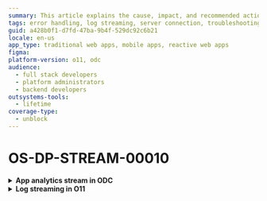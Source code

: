 ```yaml
---
summary: This article explains the cause, impact, and recommended action for an aborted error that occurs while connecting to the destination server.
tags: error handling, log streaming, server connection, troubleshooting, support services
guid: a428b0f1-d7fd-47ba-9b4f-529dc92c6b21
locale: en-us
app_type: traditional web apps, mobile apps, reactive web apps
figma:
platform-version: o11, odc
audience:
  - full stack developers
  - platform administrators
  - backend developers
outsystems-tools:
  - lifetime
coverage-type:
  - unblock
---
```


# OS-DP-STREAM-00010

<details>
<summary> <strong> App analytics stream in ODC</strong></summary>

## Error message

`The operation was aborted.`

## Cause

The error occurs when testing the connection and the destination server responds with a gRPC 10 (Aborted) error.

## Impact

Unable to establish a connection with the destination server. Therefore, observability data isn't streamed to the destination.

## Recommended action

Check if the APM tool works correctly and re-establish the connection. If the problem persists, contact OutSystems Support.

</details>

<details>
<summary> <strong> Log streaming in O11</strong></summary>

## Error message

`The operation was aborted.`

## Cause

The error occurs when testing the connection after [Configuring the log streaming service in LifeTime](https://www.outsystems.com/tk/redirect?g=172ac547-add4-4cc5-9adf-d72fbe379d35) or when checking Log Streaming health and the destination server responds with a gRPC 10 (Aborted) error.

## Impact

Unable to establish a connection with the destination server. Therefore, logs aren't streamed to the destination.

## Recommended action

Check if the APM tool works correctly and re-establish the connection. If the problem persists, contact OutSystems Support.

</details>

